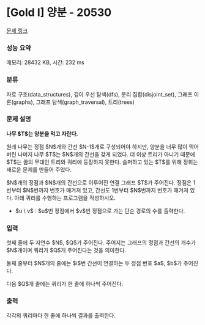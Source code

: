 # [Gold I] 양분 - 20530 

[문제 링크](https://www.acmicpc.net/problem/20530) 

### 성능 요약

메모리: 28432 KB, 시간: 232 ms

### 분류

자료 구조(data_structures), 깊이 우선 탐색(dfs), 분리 집합(disjoint_set), 그래프 이론(graphs), 그래프 탐색(graph_traversal), 트리(trees)

### 문제 설명

<p><strong>나무 $T$는 양분을 먹고 자란다.</strong></p>

<p>원래 나무는 정점 $N$개와 간선 $N-1$개로 구성되어야 하지만, 양분을 너무 많이 먹어버린 나머지 나무 $T$는 $N$개의 간선을 갖게 되었다. 더 이상 트리가 아니기 때문에 $T$는 꿈의 무대인 트리와 쿼리에 등장하지 못한다. 슬퍼하고 있는 $T$를 위해 정휘는 새로운 문제를 만들어 주었다.</p>

<p>$N$개의 정점과 $N$개의 간선으로 이루어진 연결 그래프 $T$가 주어진다. 정점은 1번부터 $N$번까지 번호가 매겨져 있고, 간선도 1번부터 $N$번까지 번호가 매겨져 있다. 아래 쿼리를 수행하는 프로그램을 작성하시오.</p>

<ul>
	<li>$u \ v$ : $u$번 정점에서 $v$번 정점으로 가는 단순 경로의 수를 출력한다.</li>
</ul>

### 입력 

 <p>첫째 줄에 두 자연수 $N$, $Q$가 주어진다. 주어지는 그래프의 정점과 간선의 개수가 $N$개이며 쿼리가 $Q$개 주어진다는 것을 의미한다.</p>

<p>둘째 줄부터 $N$개의 줄에는 $i$번 간선이 연결하는 두 정점 번호 $a$, $b$가 주어진다.</p>

<p>다음 $Q$개 줄에는 쿼리가 한 줄에 하나씩 주어진다.</p>

### 출력 

 <section id="output">
<p>각각의 쿼리마다 한 줄에 하나씩 결과를 출력한다.</p>
</section>

